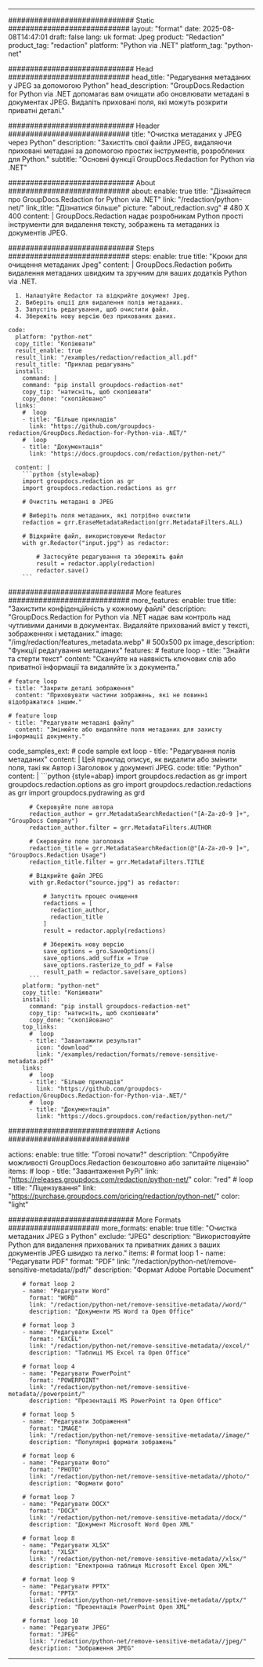 
---
############################# Static ############################
layout: "format"
date:  2025-08-08T14:47:01
draft: false
lang: uk
format: Jpeg
product: "Redaction"
product_tag: "redaction"
platform: "Python via .NET"
platform_tag: "python-net"

############################# Head ############################
head_title: "Редагування метаданих у JPEG за допомогою Python"
head_description: "GroupDocs.Redaction for Python via .NET допомагає вам очищати або оновлювати метадані в документах JPEG. Видаліть приховані поля, які можуть розкрити приватні деталі."

############################# Header ############################
title: "Очистка метаданих у JPEG через Python" 
description: "Захистіть свої файли JPEG, видаляючи приховані метадані за допомогою простих інструментів, розроблених для Python."
subtitle: "Основні функції GroupDocs.Redaction for Python via .NET" 

############################# About ############################
about:
    enable: true
    title: "Дізнайтеся про GroupDocs.Redaction for Python via .NET"
    link: "/redaction/python-net/"
    link_title: "Дізнатися більше"
    picture: "about_redaction.svg" # 480 X 400
    content: |
       GroupDocs.Redaction надає розробникам Python прості інструменти для видалення тексту, зображень та метаданих із документів JPEG.

############################# Steps ############################
steps:
    enable: true
    title: "Кроки для очищення метаданих Jpeg"
    content: |
      GroupDocs.Redaction робить видалення метаданих швидким та зручним для ваших додатків Python via .NET.
      
      1. Налаштуйте Redactor та відкрийте документ Jpeg.
      2. Виберіть опції для видалення полів метаданих.
      3. Запустіть редагування, щоб очистити файл.
      4. Збережіть нову версію без прихованих даних.
   
    code:
      platform: "python-net"
      copy_title: "Копіювати"
      result_enable: true
      result_link: "/examples/redaction/redaction_all.pdf"
      result_title: "Приклад редагувань"
      install:
        command: |
        command: "pip install groupdocs-redaction-net"
        copy_tip: "натисніть, щоб скопіювати"
        copy_done: "скопійовано"
      links:
        #  loop
        - title: "Більше прикладів"
          link: "https://github.com/groupdocs-redaction/GroupDocs.Redaction-for-Python-via-.NET/"
        #  loop
        - title: "Документація"
          link: "https://docs.groupdocs.com/redaction/python-net/"
          
      content: |
        ```python {style=abap}
        import groupdocs.redaction as gr
        import groupdocs.redaction.redactions as grr

        # Очистіть метадані в JPEG

        # Виберіть поля метаданих, які потрібно очистити
        redaction = grr.EraseMetadataRedaction(grr.MetadataFilters.ALL)

        # Відкрийте файл, використовуючи Redactor
        with gr.Redactor("input.jpg") as redactor:

            # Застосуйте редагування та збережіть файл
            result = redactor.apply(redaction)
            redactor.save()
        ```            


############################# More features ############################
more_features:
  enable: true
  title: "Захистити конфіденційність у кожному файлі"
  description: "GroupDocs.Redaction for Python via .NET надає вам контроль над чутливими даними в документах. Видаляйте прихований вміст у тексті, зображеннях і метаданих."
  image: "/img/redaction/features_metadata.webp" # 500x500 px
  image_description: "Функції редагування метаданих"
  features:
    # feature loop
    - title: "Знайти та стерти текст"
      content: "Скануйте на наявність ключових слів або приватної інформації та видаляйте їх з документа."

    # feature loop
    - title: "Закрити деталі зображення"
      content: "Приховувати частини зображень, які не повинні відображатися іншим."

    # feature loop
    - title: "Редагувати метадані файлу"
      content: "Змінюйте або видаляйте поля метаданих для захисту інформації документу."
      
  code_samples_ext:
    # code sample ext loop
    - title: "Редагування полів метаданих"
      content: |
        Цей приклад описує, як видалити або змінити поля, такі як Автор і Заголовок у документі JPEG.
      code:
        title: "Python"
        content: |
          ```python {style=abap}
          import groupdocs.redaction as gr
          import groupdocs.redaction.options as gro
          import groupdocs.redaction.redactions as grr
          import groupdocs.pydrawing as grd

          # Скеровуйте поле автора
          redaction_author = grr.MetadataSearchRedaction("[A-Za-z0-9 ]+", "GroupDocs Company")
          redaction_author.filter = grr.MetadataFilters.AUTHOR

          # Скеровуйте поле заголовка
          redaction_title = grr.MetadataSearchRedaction(@"[A-Za-z0-9 ]+", "GroupDocs.Redaction Usage")
          redaction_title.filter = grr.MetadataFilters.TITLE

          # Відкрийте файл JPEG
          with gr.Redactor("source.jpg") as redactor:

              # Запустіть процес очищення
              redactions = [
                redaction_author,
                redaction_title
              ]
              result = redactor.apply(redactions)

              # Збережіть нову версію
              save_options = gro.SaveOptions()
              save_options.add_suffix = True
              save_options.rasterize_to_pdf = False
              result_path = redactor.save(save_options)
          ```
        platform: "python-net"
        copy_title: "Копіювати"
        install:
          command: "pip install groupdocs-redaction-net"
          copy_tip: "натисніть, щоб скопіювати"
          copy_done: "скопійовано"
        top_links:
          #  loop
          - title: "Завантажити результат"
            icon: "download"
            link: "/examples/redaction/formats/remove-sensitive-metadata.pdf"
        links:
          #  loop
          - title: "Більше прикладів"
            link: "https://github.com/groupdocs-redaction/GroupDocs.Redaction-for-Python-via-.NET/"
          #  loop
          - title: "Документація"
            link: "https://docs.groupdocs.com/redaction/python-net/"


############################# Actions ############################

actions:
  enable: true
  title: "Готові почати?"
  description: "Спробуйте можливості GroupDocs.Redaction безкоштовно або запитайте ліцензію"
  items:
    #  loop
    - title: "Завантаження PyPi"
      link: "https://releases.groupdocs.com/redaction/python-net/"
      color: "red"
        #  loop
    - title: "Ліцензування"
      link: "https://purchase.groupdocs.com/pricing/redaction/python-net/"
      color: "light"


############################# More Formats #####################
more_formats:
    enable: true
    title: "Очистка метаданих JPEG з Python"
    exclude: "JPEG"
    description: "Використовуйте Python для видалення прихованих та приватних даних з ваших документів JPEG швидко та легко."
    items: 
        # format loop 1
        - name: "Редагувати PDF"
          format: "PDF"
          link: "/redaction/python-net/remove-sensitive-metadata//pdf/"
          description: "Формат Adobe Portable Document"

        # format loop 2
        - name: "Редагувати Word"
          format: "WORD"
          link: "/redaction/python-net/remove-sensitive-metadata//word/"
          description: "Документи MS Word та Open Office"
          
        # format loop 3
        - name: "Редагувати Excel"
          format: "EXCEL"
          link: "/redaction/python-net/remove-sensitive-metadata//excel/"
          description: "Таблиці MS Excel та Open Office"

        # format loop 4
        - name: "Редагувати PowerPoint"
          format: "POWERPOINT"
          link: "/redaction/python-net/remove-sensitive-metadata//powerpoint/"
          description: "Презентації MS PowerPoint та Open Office"

        # format loop 5
        - name: "Редагувати Зображення"
          format: "IMAGE"
          link: "/redaction/python-net/remove-sensitive-metadata//image/"
          description: "Популярні формати зображень"

        # format loop 6
        - name: "Редагувати Фото"
          format: "PHOTO"
          link: "/redaction/python-net/remove-sensitive-metadata//photo/"
          description: "Формати фото"

        # format loop 7
        - name: "Редагувати DOCX"
          format: "DOCX"
          link: "/redaction/python-net/remove-sensitive-metadata//docx/"
          description: "Документ Microsoft Word Open XML"
          
        # format loop 8
        - name: "Редагувати XLSX"
          format: "XLSX"
          link: "/redaction/python-net/remove-sensitive-metadata//xlsx/"
          description: "Електронна таблиця Microsoft Excel Open XML"
          
        # format loop 9
        - name: "Редагувати PPTX"
          format: "PPTX"
          link: "/redaction/python-net/remove-sensitive-metadata//pptx/"
          description: "Презентація PowerPoint Open XML"

        # format loop 10
        - name: "Редагувати JPEG"
          format: "JPEG"
          link: "/redaction/python-net/remove-sensitive-metadata//jpeg/"
          description: "Зображення JPEG"


---